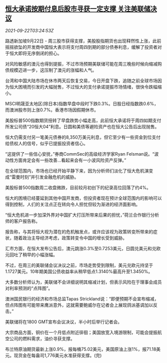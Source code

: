 <!--1632281462000-->
[恒大承诺按期付息后股市寻获一定支撑 关注美联储决议](https://cn.reuters.com/article/global-market-asia-stocks-evergrande-092-idCNKBS2GI08G)
------

<div><i>2021-09-22T03:24:53Z</i></div><p>路透新加坡9月22日 - 周三股市获得支撑，美股股指期货也出现释然性上涨，此前摇摇欲坠的开发商中国恒大表示将支付周四到期的部分债券利息，缓解了投资者对于恒大即将无序倒闭的担心。</p><p>对风险敏感的澳元也得到提振，不过市场预期美联储可能在周三晚些时候向缩减购债规模迈进一步，这压制了澳元的涨幅和人气。</p><p>台湾和中国大陆市场在休市两天后恢复交易，今日开盘下跌，追随之前全球市场因为恒大困境而引发的大幅抛售，不过恒大的支付承诺提振市场情绪，很快令跌幅缩小。</p><p>MSCI明晟亚太地区(除日本)指数早盘中段时下跌0.3%。日股日经指数跌0.6%，而澳洲股市则上涨0.7%。香港市场因假期休市。</p><p>美股标普500指数期货扭转了早盘跌势小幅走高，此前恒大承诺将于周四如期支付所发公司债“20恒大04”利息。日圆和美债等避险资产也在恒大公告后出现抛售。 </p><p>恒大仍需支付另一笔美元债券的8,350万美元利息，但它至少有一些资金到位支付给债权人的信号，似乎已提振投资者信心。</p><p>“这提供了一些信心安抚，”券商CommSec的高级经济学家Ryan Felsman说。“波动性方面肯定会有一些改善...看起来会有一小波风险资产反弹。”</p><p>在全球范围内，市场也已经开始平静下来，因为分析师们淡化了恒大危机演变成“雷曼时刻”并引发金融危机的威胁。</p><p>美股标普500指数周二收盘微跌，目前较月初创下的纪录高位回落了约4%。</p><p>恒大的困境已经蔓延到其他中国开发商，但投资者现在预计全球范围内的影响可以得到控制，人们的关注点正在转向令人担忧但较为渐进的经济面影响。</p><p>“恒大危机进一步加深外界对中国扩大打压所带来后果的担忧，”荷兰合作银行分析师的客户报告称。</p><p>报告称，与其将恒大视为潜在的危机触发点，或许应该视为政策转变所带来的症状，随着政治主导经济考虑，政策转变令中国的增长受到威胁。</p><p>汇市方面，在恒大发布公告后，澳元跳涨0.3%至0.7253美元，日圆兑美元和兑欧元回吐了稍早的小幅涨幅。</p><p>不过，在周三的美联储会议决议之前，市场走势受到限制，美元兑欧元持坚于1.1727美元。10年期美国公债收益率从稍早低点1.3140%最高升至1.3450%。</p><p>大多数分析师认为，美联储不会详细说明其缩减计划，但表示风险在于理事会成员对利率预测的“点阵图”。</p><p>澳洲国民银行的经济和市场总监Tapas Strickland说：“即便预期不会宣布缩减，但点阵图有可能带来鹰派意外，这就需要鲍威尔在记者会上展现鸽派基调加以反击。”</p><p>美联储将在1800 GMT宣布会议决议，半小时后举行记者会。</p><p>大宗商品方面，铜价在一个月低点附近徘徊；美国放宽入境游限制，可能会提振航空公司的燃料需求，油价寻获支撑。</p><p>布兰特原油期货最新上涨0.9%，报每桶75.02美元，美国原油上涨1%，报71.18美元。现货金在每盎司1,776美元水准获得支撑。(完)</p>
